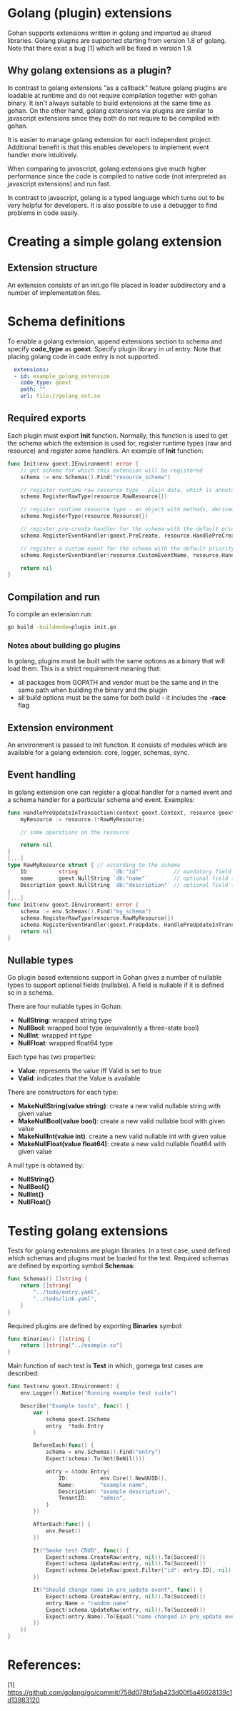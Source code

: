 # Golang (plugin) extensions

Gohan supports extensions written in golang and imported as shared libraries.
Golang plugins are supported starting from version 1.8 of golang. Note that
there exist a bug [1] which will be fixed in version 1.9.

## Why golang extensions as a plugin?

In contrast to golang extensions "as a callback" feature golang plugins are loadable at runtime
and do not require compilation together with gohan binary. It isn't always suitable to build
extensions at the same time as gohan. On the other hand, golang extensions via plugins are similar
to javascript extensions since they both do not require to be compiled with gohan.

It is easier to manage golang extension for each independent project. Additional benefit is that
this enables developers to implement event handler more intuitively.
 
When comparing to javascript, golang extensions give much higher performance since the code is
compiled to native code (not interpreted as javascript extensions) and run fast.
 
In contrast to javascript, golang is a typed language which turns out to be very helpful for
developers. It is also possible to use a debugger to find problems in code easily.

# Creating a simple golang extension

## Extension structure

An extension consists of an init.go file placed in loader subdirectory
and a number of implementation files.

# Schema definitions

To enable a golang extension, append extensions section to schema and specify
**code_type** as **goext**. Specify plugin library in url entry. Note that placing
golang code in code entry is not supported.

```yaml
  extensions:
  - id: example_golang_extension
    code_type: goext
    path: ""
    url: file://golang_ext.so
```

## Required exports

Each plugin must export **Init** function. Normally, this function is used to get the schema which
the extension is used for, register runtime types (raw and resource) and register some handlers.
An example of **Init** function:

```go
func Init(env goext.IEnvironment) error {
    // get schema for which this extension will be registered
    schema := env.Schemas().Find("resource_schema")

    // register runtime raw resource type - plain data, which is annotated and serializable
    schema.RegisterRawType(resource.RawResource{})

    // register runtime resource type - an object with methods, derived from BaseResource
    schema.RegisterType(resource.Resource{})

    // register pre-create handler for the schema with the default priority
    schema.RegisterEventHandler(goext.PreCreate, resource.HandlePreCreateEvent, goext.PriorityDefault)

    // register a custom event for the schema with the default priority
    schema.RegisterEventHandler(resource.CustomEventName, resource.HandleEventCustomEvent, goext.PriorityDefault)

    return nil
}
```

## Compilation and run

To compile an extension run:

```bash
go build -buildmode=plugin init.go
```

### Notes about building go plugins

In golang, plugins must be built with the same options as a binary that will load them. This is
a strict requirement meaning that:
 - all packages from GOPATH and vendor must be the same and in the same path when building the binary and the plugin
 - all build options must be the same for both build - it includes the **-race** flag

## Extension environment

An environment is passed to Init function. It consists of modules which are available
for a golang extension: core, logger, schemas, sync. 

## Event handling

In golang extension one can register a global handler for a named event
and a schema handler for a particular schema and event.
Examples:

```go
func HandlePreUpdateInTransaction(context goext.Context, resource goext.Resource, env goext.IEnvironment) error {
	myResource := resource.(*RawMyResource)

	// some operations on the resource

	return nil
}
[...]
type RawMyResource struct { // according to the schema
	ID          string           `db:"id"`          // mandatory field (nullable)
	name        goext.NullString `db:"name"`        // optional field (nullable)
	Description goext.NullString `db:"description"` // optional field (nullable)
}
[...]
func Init(env goext.IEnvironment) error {
    schema := env.Schemas().Find("my_schema")
    schema.RegisterRawType(resource.RawMyResource{})
    schema.RegisterEventHandler(goext.PreUpdate, HandlePreUpdateInTransaction)
    return nil
}
```

## Nullable types

Go plugin based extensions support in Gohan gives a number of nullable types to support
optional fields (nullable). A field is nullable if it is defined so in a schema.

There are four nullable types in Gohan:
 - **NullString**: wrapped string type
 - **NullBool**: wrapped bool type (equivalently a three-state bool)
 - **NullInt**: wrapped int type
 - **NullFloat**: wrapped float64 type

Each type has two properties:
 - **Value**: represents the value iff Valid is set to true
 - **Valid**: indicates that the Value is available

There are constructors for each type:
 - **MakeNullString(value string)**: create a new valid nullable string with given value
 - **MakeNullBool(value bool)**: create a new valid nullable bool with given value
 - **MakeNullInt(value int)**: create a new valid nullable int with given value
 - **MakeNullFloat(value float64)**: create a new valid nullable float64 with given value

A null type is obtained by:
 - **NullString{}**
 - **NullBool{}**
 - **NullInt{}**
 - **NullFloat{}**

# Testing golang extensions

Tests for golang extensions are plugin libraries. In a test case, used defined which schemas
and plugins must be loaded for the test. Required schemas are defined by exporting symbol **Schemas**:
```go
func Schemas() []string {
	return []string{
		"../todo/entry.yaml",
		"../todo/link.yaml",
	}
}
```
Required plugins are defined by exporting **Binaries** symbol:
```go
func Binaries() []string {
	return []string{"../example.so"}
}
```
Main function of each test is **Test** in which, gomega test cases are described:
```go
func Test(env goext.IEnvironment) {
	env.Logger().Notice("Running example test suite")

	Describe("Example tests", func() {
		var (
			schema goext.ISchema
			entry  *todo.Entry
		)

		BeforeEach(func() {
			schema = env.Schemas().Find("entry")
			Expect(schema).To(Not(BeNil()))

			entry = &todo.Entry{
				ID:          env.Core().NewUUID(),
				Name:        "example name",
				Description: "example description",
				TenantID:    "admin",
			}
		})

		AfterEach(func() {
			env.Reset()
		})

		It("Smoke test CRUD", func() {
			Expect(schema.CreateRaw(entry, nil)).To(Succeed())
			Expect(schema.UpdateRaw(entry, nil)).To(Succeed())
			Expect(schema.DeleteRaw(goext.Filter{"id": entry.ID}, nil)).To(Succeed())
		})

		It("Should change name in pre_update event", func() {
			Expect(schema.CreateRaw(entry, nil)).To(Succeed())
			entry.Name = "random name"
			Expect(schema.UpdateRaw(entry, nil)).To(Succeed())
			Expect(entry.Name).To(Equal("name changed in pre_update event"))
		})
	})
}

```

# References:

[1] https://github.com/golang/go/commit/758d078fd5ab423d00f5a46028139c1d13983120
